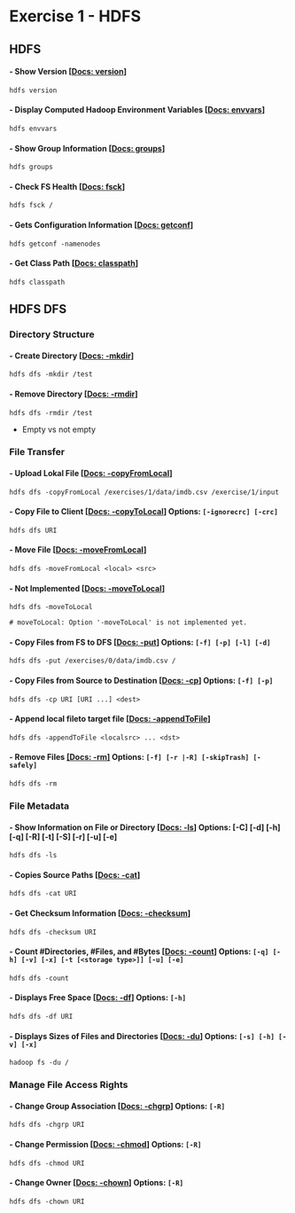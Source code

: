 # Exercise 1 - HDFS



## **HDFS**

#### - Show Version [[Docs: version](https://hadoop.apache.org/docs/r3.2.1/hadoop-project-dist/hadoop-hdfs/HDFSCommands.html#version)]
```
hdfs version
```

#### - Display Computed Hadoop Environment Variables [[Docs: envvars](https://hadoop.apache.org/docs/r3.2.1/hadoop-project-dist/hadoop-hdfs/HDFSCommands.html#envvars)]
```
hdfs envvars
```

#### - Show Group Information [[Docs: groups](https://hadoop.apache.org/docs/r3.2.1/hadoop-project-dist/hadoop-hdfs/HDFSCommands.html#groups)]
```
hdfs groups
```

#### - Check FS Health [[Docs: fsck](https://hadoop.apache.org/docs/r3.2.1/hadoop-project-dist/hadoop-hdfs/HDFSCommands.html#fsck)]
```
hdfs fsck /
```

#### - Gets Configuration Information [[Docs: getconf](https://hadoop.apache.org/docs/r3.2.1/hadoop-project-dist/hadoop-hdfs/HDFSCommands.html#getconf)]
```
hdfs getconf -namenodes
```

#### - Get Class Path [[Docs: classpath](https://hadoop.apache.org/docs/r3.2.1/hadoop-project-dist/hadoop-hdfs/HDFSCommands.html#classpath)]
```
hdfs classpath
```




## **HDFS DFS**

### **Directory Structure**

#### - Create Directory [[Docs: -mkdir](https://hadoop.apache.org/docs/r3.2.1/hadoop-project-dist/hadoop-common/FileSystemShell.html#mkdir)]
```
hdfs dfs -mkdir /test
```


#### - Remove Directory [[Docs: -rmdir](https://hadoop.apache.org/docs/r3.2.1/hadoop-project-dist/hadoop-common/FileSystemShell.html#rmdir)]
```
hdfs dfs -rmdir /test
```
- Empty vs not empty




### **File Transfer**

#### - Upload Lokal File [[Docs: -copyFromLocal](https://hadoop.apache.org/docs/r3.2.1/hadoop-project-dist/hadoop-common/FileSystemShell.html#copyFromLocal)]
```
hdfs dfs -copyFromLocal /exercises/1/data/imdb.csv /exercise/1/input
```

#### - Copy File to Client [[Docs: -copyToLocal](https://hadoop.apache.org/docs/r3.2.1/hadoop-project-dist/hadoop-common/FileSystemShell.html#copyToLocal)] Options: `[-ignorecrc] [-crc]`
```
hdfs dfs URI
```


#### - Move File [[Docs: -moveFromLocal](https://hadoop.apache.org/docs/r3.2.1/hadoop-project-dist/hadoop-common/FileSystemShell.html#moveFromLocal)]
```
hdfs dfs -moveFromLocal <local> <src>
```


#### - Not Implemented [[Docs: -moveToLocal](https://hadoop.apache.org/docs/r3.2.1/hadoop-project-dist/hadoop-common/FileSystemShell.html#moveToLocal)]
```
hdfs dfs -moveToLocal

# moveToLocal: Option '-moveToLocal' is not implemented yet.
```


#### - Copy Files from FS to DFS [[Docs: -put](https://hadoop.apache.org/docs/r3.2.1/hadoop-project-dist/hadoop-common/FileSystemShell.html#put)] Options: `[-f] [-p] [-l] [-d]`
```
hdfs dfs -put /exercises/0/data/imdb.csv /
```


#### - Copy Files from Source to Destination [[Docs: -cp](https://hadoop.apache.org/docs/r3.2.1/hadoop-project-dist/hadoop-common/FileSystemShell.html#cp)] Options: `[-f] [-p]`
```
hdfs dfs -cp URI [URI ...] <dest>
```


#### - Append local fileto target file [[Docs: -appendToFile](https://hadoop.apache.org/docs/r3.2.1/hadoop-project-dist/hadoop-common/FileSystemShell.html#appendToFile)]
```
hdfs dfs -appendToFile <localsrc> ... <dst>
```

#### - Remove Files [[Docs: -rm]](https://hadoop.apache.org/docs/r3.2.1/hadoop-project-dist/hadoop-common/FileSystemShell.html#rm) Options: `[-f] [-r |-R] [-skipTrash] [-safely]`
```
hdfs dfs -rm
```

### **File Metadata**
#### - Show Information on File or Directory [[Docs: -ls](https://hadoop.apache.org/docs/r3.2.1/hadoop-project-dist/hadoop-common/FileSystemShell.html#ls)] Options: [-C] [-d] [-h] [-q] [-R] [-t] [-S] [-r] [-u] [-e]
```
hdfs dfs -ls
```



#### - Copies Source Paths [[Docs: -cat](https://hadoop.apache.org/docs/r3.2.1/hadoop-project-dist/hadoop-common/FileSystemShell.html#cat)]
```
hdfs dfs -cat URI
```


#### - Get Checksum Information [[Docs: -checksum](https://hadoop.apache.org/docs/r3.2.1/hadoop-project-dist/hadoop-common/FileSystemShell.html#checksum)]
```
hdfs dfs -checksum URI
```


#### - Count #Directories, #Files, and #Bytes [[Docs: -count]()] Options: `[-q] [-h] [-v] [-x] [-t [<storage type>]] [-u] [-e]`
```
hdfs dfs -count 
```


#### - Displays Free Space [[Docs: -df](https://hadoop.apache.org/docs/r3.2.1/hadoop-project-dist/hadoop-common/FileSystemShell.html#df)] Options: `[-h]`
```
hdfs dfs -df URI
```


#### - Displays Sizes of Files and Directories [[Docs: -du]()] Options: `[-s] [-h] [-v] [-x]`
```
hadoop fs -du /
```



### **Manage File Access Rights**

#### - Change Group Association [[Docs: -chgrp](https://hadoop.apache.org/docs/r3.2.1/hadoop-project-dist/hadoop-common/FileSystemShell.html#chgrp)] Options: `[-R]`
```
hdfs dfs -chgrp URI
```


#### - Change Permission [[Docs: -chmod](https://hadoop.apache.org/docs/r3.2.1/hadoop-project-dist/hadoop-common/FileSystemShell.html#chmod)] Options: `[-R]`
```
hdfs dfs -chmod URI
```


#### - Change Owner [[Docs: -chown](https://hadoop.apache.org/docs/r3.2.1/hadoop-project-dist/hadoop-common/FileSystemShell.html#chmod)] Options: `[-R]`
```
hdfs dfs -chown URI
```
